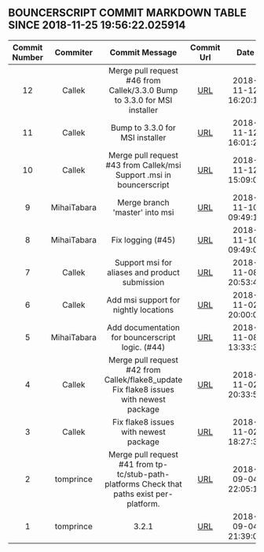 ## BOUNCERSCRIPT COMMIT MARKDOWN TABLE SINCE 2018-11-25 19:56:22.025914

| Commit Number | Commiter | Commit Message | Commit Url | Date | 
|:---:|:----:|:----------------------------------:|:------:|:----:| 
|12|Callek|Merge pull request #46 from Callek/3.3.0  Bump to 3.3.0 for MSI installer|[URL](https://github.com/mozilla-releng/bouncerscript/commit/c3be67b9b8886f78514503b97ff055553fbe77f2)|2018-11-12 16:20:14
|11|Callek|Bump to 3.3.0 for MSI installer|[URL](https://github.com/mozilla-releng/bouncerscript/commit/14820782bf1f83eabfa396b036b60e78df596399)|2018-11-12 16:01:24
|10|Callek|Merge pull request #43 from Callek/msi  Support .msi in bouncerscript|[URL](https://github.com/mozilla-releng/bouncerscript/commit/3792c3106c05c09875cdf9634e6da305188a9b95)|2018-11-12 15:09:06
|9|MihaiTabara|Merge branch 'master' into msi|[URL](https://github.com/mozilla-releng/bouncerscript/commit/3409785ede3fa3a0377b8cee3e5bca3ab49757ed)|2018-11-10 09:49:19
|8|MihaiTabara|Fix logging (#45)|[URL](https://github.com/mozilla-releng/bouncerscript/commit/a88e5f643bd2671cc47c6240a2794d8d11a5d792)|2018-11-10 09:49:02
|7|Callek|Support msi for aliases and product submission|[URL](https://github.com/mozilla-releng/bouncerscript/commit/ce515b8a8bd853c39f3f87d848017b0c3e8b63e7)|2018-11-08 20:53:47
|6|Callek|Add msi support for nightly locations|[URL](https://github.com/mozilla-releng/bouncerscript/commit/a4f4426a5935e5c1267f7ba752df44ffda14dc12)|2018-11-02 20:00:05
|5|MihaiTabara|Add documentation for bouncerscript logic. (#44)|[URL](https://github.com/mozilla-releng/bouncerscript/commit/7c86c5cf2340ad691a43993dbc8e05e31f31e4ce)|2018-11-08 13:33:35
|4|Callek|Merge pull request #42 from Callek/flake8_update  Fix flake8 issues with newest package|[URL](https://github.com/mozilla-releng/bouncerscript/commit/bb85d6ac0677760b6f28082f13b4e9c065d8fbc1)|2018-11-02 20:33:51
|3|Callek|Fix flake8 issues with newest package|[URL](https://github.com/mozilla-releng/bouncerscript/commit/cffb0e05872cbfb3dd657a512e3fa4efa2429db9)|2018-11-02 18:27:30
|2|tomprince|Merge pull request #41 from tp-tc/stub-path-platforms   Check that paths exist per-platform.|[URL](https://github.com/mozilla-releng/bouncerscript/commit/89da29e5bd9ea8c5063f526b2c73e45159f2bdb8)|2018-09-04 22:05:15
|1|tomprince|3.2.1|[URL](https://github.com/mozilla-releng/bouncerscript/commit/3e8b26caf9477d8c56cdbd8fa9a886c079597695)|2018-09-04 21:39:08


